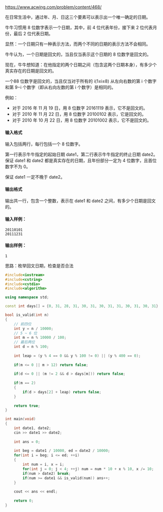 https://www.acwing.com/problem/content/468/



在日常生活中，通过年、月、日这三个要素可以表示出一个唯一确定的日期。

牛牛习惯用 8 位数字表示一个日期，其中，前 4 位代表年份，接下来 2 位代表月份，最后 2 位代表日期。

显然：一个日期只有一种表示方法，而两个不同的日期的表示方法不会相同。

牛牛认为，一个日期是回文的，当且仅当表示这个日期的 8 位数字是回文的。

现在，牛牛想知道：在他指定的两个日期之间（包含这两个日期本身），有多少个真实存在的日期是回文的。

一个88 位数字是回文的，当且仅当对于所有的 i(1≤i≤8) 从左向右数的第 i 个数字和第 9−i 个数字（即从右向左数的第 i 个数字）是相同的。

例如：

- 对于 2016 年 11 月 19 日，用 8 位数字 20161119 表示，它不是回文的。
- 对于 2010 年 11 月 22 日，用 8 位数字 20100102 表示，它是回文的。
- 对于 2010 年 10 月 22 日，用 8 位数字 20101002 表示，它不是回文的。

#### 输入格式

输入包括两行，每行包括一个 8 位数字。

第一行表示牛牛指定的起始日期 date1，第二行表示牛牛指定的终止日期 date2。保证 date1 和 date2 都是真实存在的日期，且年份部分一定为 4 位数字，且首位数字不为 0。

保证 date1 一定不晚于 date2。

#### 输出格式

输出共一行，包含一个整数，表示在 date1 和 date2 之间，有多少个日期是回文的。

#### 输入样例：

```
20110101
20111231
```

#### 输出样例：

```
1
```



思路：枚举回文日期，检查是否合法

```cpp
#include<iostream>
#include<cstring>
#include<cstdio>
#include<algorithm>

using namespace std;

const int days[] = {0, 31, 28, 31, 30, 31, 30, 31, 31, 30, 31, 30, 31};

bool is_valid(int n)
{
    // 前四位
    int y = n / 10000;
    // 5 ~ 6 位
    int m = n % 10000 / 100;
    // 最后两位
    int d = n % 100;
    
    int leap = (y % 4 == 0 && y % 100 != 0) || (y % 400 == 0);
    
    if(m <= 0 || m > 12) return false;
    
    if(d <= 0 || (m != 2 && d > days[m])) return false;
    
    if(m == 2)
    {
        if(d > days[2] + leap) return false;
    }
    
    return true;
}

int main(void)
{
    int date1, date2;
    cin >> date1 >> date2;
    
    int ans = 0;
    
    int beg = date1 / 10000, ed = date2 / 10000;
    for(int i = beg; i <= ed; ++i)
    {
        int num = i, x = i;
        for(int j = 0; j < 4; ++j) num = num * 10 + x % 10, x /= 10;
        if(num > date2) break;
        if(num >= date1 && is_valid(num)) ans++;
    }
    
    cout << ans << endl;
    
    return 0;
}
```

